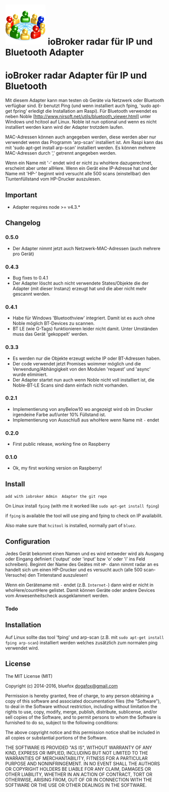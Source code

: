 ![Logo](admin/radar.png)
ioBroker radar für IP und Bluetooth Adapter
==============

# ioBroker radar Adapter für IP und Bluetooth
Mit diesem Adapter kann man testen ob Geräte via Netzwerk oder Bluetooth verfügbar sind.
Er benutzt Ping (und wenn installiert auch fping, 'sudo apt-get fpring' erledigt die Installation am Raspi).
Für Bluetooth verwendet es neben Noble [http://www.nirsoft.net/utils/bluetooth_viewer.html] unter Windows und hcitool auf Linux.
Noble ist nun optional und wenn es nicht installiert werden kann wird der Adapter trotzdem laufen.

MAC-Adressen können auch angegeben werden, diese werden aber nur verwendet wenn das Programm 'arp-scan' installiert ist. Am Raspi kann das mit 'sudo apt-get install arp-scan' installiert werden.
Es können mehrere MAC-Adressen durch ',' getrennt angegeben werden.

Wenn ein Name mit '-' endet wird er nicht zu whoHere dazugerechnet, erscheint aber unter allHere.
Wenn ein Gerät eine IP-Adresse hat und der Name mit 'HP-' beginnt wird versucht alle 500 scans (einstellbar) den Tiuntenfüllstand vom HP-Drucker auszulesen. 

## Important
* Adapter requires node >= v4.3.*

## Changelog
### 0.5.0
* Der Adapter nimmt jetzt auch Netzwerk-MAC-Adressen (auch mehrere pro Gerät) 

### 0.4.3
* Bug fixes to 0.4.1
* Der Adapter löscht auch nicht verwendete States/Objekte die der Adapter (mit dieser Instanz) erzeugt hat und die aber nicht mehr gescannt werden.

### 0.4.1 
* Habe für Windows 'Bluetoothview' integriert. Damit ist es auch ohne Noble möglich BT-Devices zu scannen.
* BT LE (wie G-Tags) funktionieren leider nicht damit. Unter Umständen muss das Gerät 'gekoppelt' werden.

### 0.3.3
* Es werden nur die Objekte erzeugt welche IP oder BT-Adressen haben.
* Der code verwendet jetzt Promises woimmer möglich und die Verwendung/Abhängigkeit von den Modulen 'request' und 'async' wurde eliminiert. 
* Der Adapter startet nun auch wenn Noble nicht voll installiert ist, die Noble-BT-LE Scans sind dann einfach nicht vorhanden. 

### 0.2.1
* Implementierung von anyBelow10 wo angezeigt wird ob im Drucker irgendeine Farbe auf/unter 10% Füllstand ist.
* Implementierung von Ausschluß aus whoHere wenn Name mit `-` endet

### 0.2.0
* First public release, working fine on Raspberry

### 0.1.0
* Ok, my first working version on Raspberry!

## Install

```add with iobroker Admin  Adapter the git repo```

On Linux install `fping` (with me it worked like `sudo apt-get install fping`)

if `fping` is available the tool will use ping and fping to check on IP availabilit. 

Also make sure that `hcitool` is installed, normally part of `bluez`.

## Configuration

Jedes Gerät bekommt einen Namen und es wird entweder wird als Ausgang oder Eingang definiert ('output' oder 'input'  bzw 'o' oder 'i' ins Feld schreiben).
Beginnt der Name des Geätes mit `HP-` dann nimmt radar an es handelt sich um einen HP-Drucker und es versucht auch (alle 500 scan-Versuche) den Tintenstand auszulesen!

Wenn ein Gerätename mit `-` endet (z.B. `Internet-`) dann wird er nicht in whoHere/countHere gelistet. Damit können Geräte oder andere Devices vom Anwesenheitscheck ausgeklammert werden.

### Todo

## Installation
Auf Linux sollte das tool 'fping' und arp-scan (z.B. mit `sudo apt-get install fping arp-scan`) installiert werden welches zusätzlich zum normalen ping verwendet wird.

## License

The MIT License (MIT)

Copyright (c) 2014-2016, bluefox <dogafox@gmail.com>

Permission is hereby granted, free of charge, to any person obtaining a copy
of this software and associated documentation files (the "Software"), to deal
in the Software without restriction, including without limitation the rights
to use, copy, modify, merge, publish, distribute, sublicense, and/or sell
copies of the Software, and to permit persons to whom the Software is
furnished to do so, subject to the following conditions:

The above copyright notice and this permission notice shall be included in
all copies or substantial portions of the Software.

THE SOFTWARE IS PROVIDED "AS IS", WITHOUT WARRANTY OF ANY KIND, EXPRESS OR
IMPLIED, INCLUDING BUT NOT LIMITED TO THE WARRANTIES OF MERCHANTABILITY,
FITNESS FOR A PARTICULAR PURPOSE AND NONINFRINGEMENT. IN NO EVENT SHALL THE
AUTHORS OR COPYRIGHT HOLDERS BE LIABLE FOR ANY CLAIM, DAMAGES OR OTHER
LIABILITY, WHETHER IN AN ACTION OF CONTRACT, TORT OR OTHERWISE, ARISING FROM,
OUT OF OR IN CONNECTION WITH THE SOFTWARE OR THE USE OR OTHER DEALINGS IN
THE SOFTWARE.
